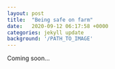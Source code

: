 ```yaml
---
layout: post
title:  "Being safe on farm"
date:   2020-09-12 06:17:58 +0000
categories: jekyll update
background: '/PATH_TO_IMAGE'
---
```

Coming soon...